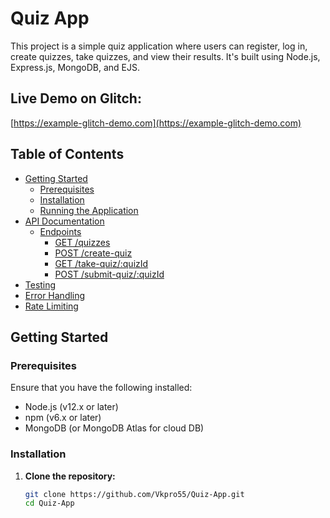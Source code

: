 # Quiz App

This project is a simple quiz application where users can register, log in, create quizzes, take quizzes, and view their results. It's built using Node.js, Express.js, MongoDB, and EJS.

## Live Demo on Glitch:
[https://example-glitch-demo.com](https://example-glitch-demo.com)

## Table of Contents

- [Getting Started](#getting-started)
  - [Prerequisites](#prerequisites)
  - [Installation](#installation)
  - [Running the Application](#running-the-application)
- [API Documentation](#api-documentation)
  - [Endpoints](#endpoints)
    - [GET /quizzes](#get-quizzes)
    - [POST /create-quiz](#post-create-quiz)
    - [GET /take-quiz/:quizId](#get-take-quizquizid)
    - [POST /submit-quiz/:quizId](#post-submit-quizquizid)
- [Testing](#testing)
- [Error Handling](#error-handling)
- [Rate Limiting](#rate-limiting)

## Getting Started

### Prerequisites

Ensure that you have the following installed:

- Node.js (v12.x or later)
- npm (v6.x or later)
- MongoDB (or MongoDB Atlas for cloud DB)

### Installation

1. **Clone the repository:**

   ```bash
   git clone https://github.com/Vkpro55/Quiz-App.git
   cd Quiz-App
